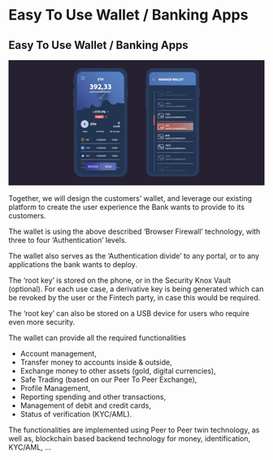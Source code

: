 # Easy To Use Wallet / Banking Apps

## Easy To Use Wallet / Banking Apps


![alt_text](img/crypto_wallet.png "image_tooltip")


Together, we will design the customers’ wallet, and leverage our existing platform to create the user experience the Bank wants to provide to its customers.

The wallet is using the above described ‘Browser Firewall’ technology, with three to four ‘Authentication’ levels.

The wallet also serves as the ‘Authentication divide’ to any portal, or to any applications the bank wants to deploy.

The ‘root key’ is stored on the phone, or in the Security Knox Vault (optional). For each use case, a derivative key is being generated which can be revoked by the user or the Fintech party, in case this would be required.

The ‘root key’ can also be stored on a USB device for users who require even more security.

The wallet can provide all the required functionalities



* Account management,
* Transfer money to accounts inside & outside,
* Exchange money to other assets (gold, digital currencies),
* Safe Trading (based on our Peer To Peer Exchange),
* Profile Management,
* Reporting spending and other transactions,
* Management of debit and credit cards,
* Status of verification (KYC/AML).

The functionalities are implemented using Peer to Peer twin technology, as well as, blockchain based backend technology for money, identification, KYC/AML, …